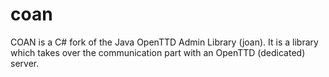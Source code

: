 # coan

COAN is a C# fork of the Java OpenTTD Admin Library (joan). It is a library which takes over the communication part with an OpenTTD (dedicated) server.
